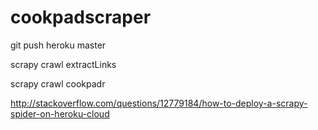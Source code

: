 # cookpadscraper
git push heroku master


scrapy crawl extractLinks 

scrapy crawl cookpadr 

http://stackoverflow.com/questions/12779184/how-to-deploy-a-scrapy-spider-on-heroku-cloud
